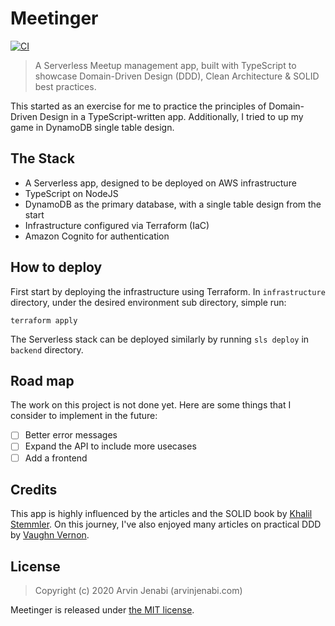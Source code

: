 # Meetinger

[![CI](https://github.com/Arvinje/meetinger/actions/workflows/CI.yml/badge.svg)](https://github.com/Arvinje/meetinger/actions/workflows/CI.yml)

> A Serverless Meetup management app, built with TypeScript to showcase Domain-Driven Design (DDD), Clean Architecture & SOLID best practices.

This started as an exercise for me to practice the principles of Domain-Driven Design in a TypeScript-written app. Additionally, I tried to up my game in DynamoDB single table design.

## The Stack
- A Serverless app, designed to be deployed on AWS infrastructure
- TypeScript on NodeJS
- DynamoDB as the primary database, with a single table design from the start
- Infrastructure configured via Terraform (IaC)
- Amazon Cognito for authentication

## How to deploy
First start by deploying the infrastructure using Terraform. In `infrastructure` directory, under the desired environment sub directory, simple run:

`terraform apply`

The Serverless stack can be deployed similarly by running `sls deploy` in `backend` directory.

## Road map
The work on this project is not done yet. Here are some things that I consider to implement in the future:

- [ ] Better error messages
- [ ] Expand the API to include more usecases
- [ ] Add a frontend

## Credits
This app is highly influenced by the articles and the SOLID book by [Khalil Stemmler](https://khalilstemmler.com). On this journey, I've also enjoyed many articles on practical DDD by [Vaughn Vernon](https://vaughnvernon.co).

## License
> Copyright (c) 2020 Arvin Jenabi (arvinjenabi.com)

Meetinger is released under [the MIT license](LICENSE).